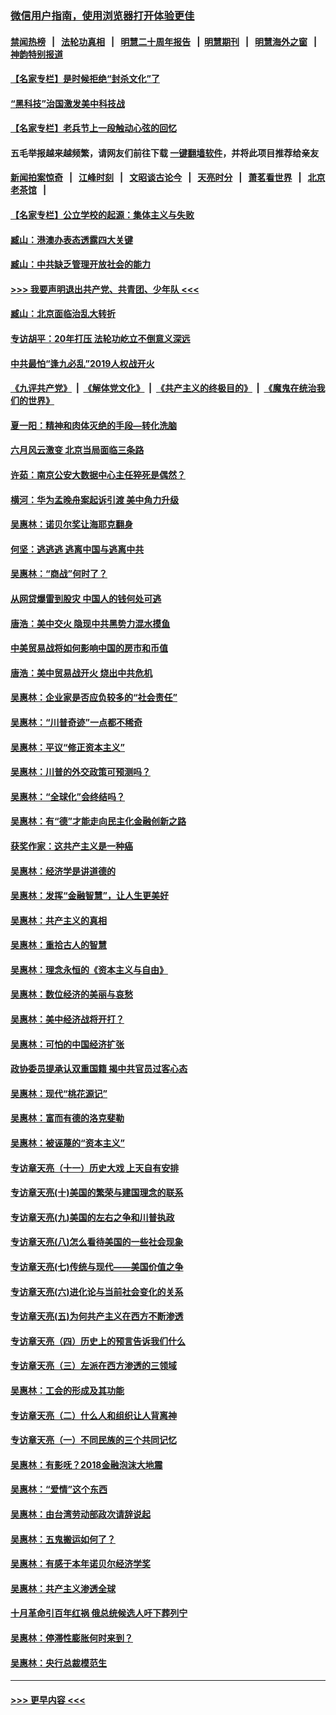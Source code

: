### [微信用户指南，使用浏览器打开体验更佳](https://github.com/gfw-breaker/banned-news1/blob/master/indexes/wechat-guide.md?t=0)
#### [禁闻热榜](热点新闻.md?t=0)  &nbsp;&nbsp;|&nbsp;&nbsp; [法轮功真相](https://github.com/gfw-breaker/truth/blob/master/README.md?t=0) &nbsp;&nbsp;|&nbsp;&nbsp; [明慧二十周年报告](https://github.com/gfw-breaker/mh-reports/blob/master/README.md?t=0) &nbsp;&nbsp;|&nbsp;&nbsp;[明慧期刊](https://github.com/gfw-breaker/mh-qikan) &nbsp;&nbsp;|&nbsp;&nbsp; [明慧海外之窗](https://github.com/gfw-breaker/mh-news/blob/master/README.md?t=0) &nbsp;&nbsp;|&nbsp;&nbsp; [神韵特别报道](https://github.com/gfw-breaker/mh-news/blob/master/shenyun.md?t=0)
#### [【名家专栏】是时候拒绝“封杀文化”了](../pages/nsc423/n11814093.md?t=02111411) 
#### [“黑科技”治国激发美中科技战](../pages/nsc423/n11638056.md?t=02111411) 
#### [【名家专栏】老兵节上一段触动心弦的回忆](../pages/nsc423/n11646016.md?t=02111411) 
#### 五毛举报越来越频繁，请网友们前往下载 [一键翻墙软件](https://github.com/gfw-breaker/ssr-accounts)，并将此项目推荐给亲友
#### [新闻拍案惊奇](https://github.com/gfw-breaker/banned-news1/blob/master/pages/link4.md) &nbsp;&nbsp;|&nbsp;&nbsp; [江峰时刻](https://github.com/gfw-breaker/banned-news1/blob/master/pages/link4.md) &nbsp;&nbsp;|&nbsp;&nbsp; [文昭谈古论今](https://github.com/gfw-breaker/banned-news1/blob/master/pages/link4.md) &nbsp;&nbsp;|&nbsp;&nbsp; [天亮时分](https://github.com/gfw-breaker/banned-news1/blob/master/pages/link4.md) &nbsp;&nbsp;|&nbsp;&nbsp; [萧茗看世界](https://github.com/gfw-breaker/banned-news1/blob/master/pages/link4.md) &nbsp;&nbsp;|&nbsp;&nbsp; [北京老茶馆](https://github.com/gfw-breaker/banned-news1/blob/master/pages/link4.md) &nbsp;&nbsp;|&nbsp;&nbsp; 
#### [【名家专栏】公立学校的起源：集体主义与失败](../pages/nsc423/n11601833.md?t=02111411) 
#### [臧山：港澳办表态透露四大关键](../pages/nsc423/n11421628.md?t=02111411) 
#### [臧山：中共缺乏管理开放社会的能力](../pages/nsc423/n11407457.md?t=02111411) 
#### [>>> 我要声明退出共产党、共青团、少年队 <<<](https://github.com/begood0513/goodnews/blob/master/quit/letter.md) 
#### [臧山：北京面临治乱大转折](../pages/nsc423/n11406895.md?t=02111411) 
#### [专访胡平：20年打压 法轮功屹立不倒意义深远](../pages/nsc423/n11398800.md?t=02111411) 
#### [中共最怕“逢九必乱”2019人权战开火](../pages/nsc423/n11385248.md?t=02111411) 
#### [《九评共产党》](https://github.com/begood0513/9ping.md/blob/master/README.md) &nbsp;|&nbsp; [《解体党文化》](../../../../jtdwh.md/blob/master/README.md)  &nbsp;|&nbsp; [《共产主义的终极目的》](../../../../gczydzjmd.md/blob/master/README.md) &nbsp;|&nbsp; [《魔鬼在统治我们的世界》](../../../../mgztzwmdsj.md/blob/master/README.md) 
#### [夏一阳：精神和肉体灭绝的手段—转化洗脑](../pages/nsc423/n11368250.md?t=02111411) 
#### [六月风云激变 北京当局面临三条路](../pages/nsc423/n11313668.md?t=02111411) 
#### [许茹：南京公安大数据中心主任猝死是偶然？](../pages/nsc423/n11064744.md?t=02111411) 
#### [横河：华为孟晚舟案起诉引渡 美中角力升级](../pages/nsc423/n11027230.md?t=02111411) 
#### [吴惠林：诺贝尔奖让海耶克翻身](../pages/nsc423/n10890049.md?t=02111411) 
#### [何坚：逃逃逃 逃离中国与逃离中共](../pages/nsc423/n10592891.md?t=02111411) 
#### [吴惠林：“商战”何时了？](../pages/nsc423/n10573558.md?t=02111411) 
#### [从网贷爆雷到股灾 中国人的钱何处可逃](../pages/nsc423/n10572800.md?t=02111411) 
#### [唐浩：美中交火 隐现中共黑势力混水摸鱼](../pages/nsc423/n10544040.md?t=02111411) 
#### [中美贸易战将如何影响中国的房市和币值](../pages/nsc423/n10543697.md?t=02111411) 
#### [唐浩：美中贸易战开火 烧出中共危机](../pages/nsc423/n10540126.md?t=02111411) 
#### [吴惠林：企业家是否应负较多的“社会责任”](../pages/nsc423/n10535022.md?t=02111411) 
#### [吴惠林：“川普奇迹”一点都不稀奇](../pages/nsc423/n10512808.md?t=02111411) 
#### [吴惠林：平议“修正资本主义”](../pages/nsc423/n10495724.md?t=02111411) 
#### [吴惠林：川普的外交政策可预测吗？](../pages/nsc423/n10462387.md?t=02111411) 
#### [吴惠林：“全球化”会终结吗？](../pages/nsc423/n10452838.md?t=02111411) 
#### [吴惠林：有“德”才能走向民主化金融创新之路](../pages/nsc423/n10432292.md?t=02111411) 
#### [获奖作家：这共产主义是一种癌](../pages/nsc423/n10431541.md?t=02111411) 
#### [吴惠林：经济学是讲道德的](../pages/nsc423/n10398014.md?t=02111411) 
#### [吴惠林：发挥“金融智慧”，让人生更美好](../pages/nsc423/n10375019.md?t=02111411) 
#### [吴惠林：共产主义的真相](../pages/nsc423/n10351394.md?t=02111411) 
#### [吴惠林：重拾古人的智慧](../pages/nsc423/n10337691.md?t=02111411) 
#### [吴惠林：理念永恒的《资本主义与自由》](../pages/nsc423/n10316274.md?t=02111411) 
#### [吴惠林：数位经济的美丽与哀愁](../pages/nsc423/n10292946.md?t=02111411) 
#### [吴惠林：美中经济战将开打？](../pages/nsc423/n10258825.md?t=02111411) 
#### [吴惠林：可怕的中国经济扩张](../pages/nsc423/n10219147.md?t=02111411) 
#### [政协委员提承认双重国籍 揭中共官员过客心态](../pages/nsc423/n10208809.md?t=02111411) 
#### [吴惠林：现代“桃花源记”](../pages/nsc423/n10185234.md?t=02111411) 
#### [吴惠林：富而有德的洛克斐勒](../pages/nsc423/n10142264.md?t=02111411) 
#### [吴惠林：被诬蔑的“资本主义”](../pages/nsc423/n10124816.md?t=02111411) 
#### [专访章天亮（十一）历史大戏 上天自有安排](../pages/nsc423/n10094905.md?t=02111411) 
#### [专访章天亮(十)美国的繁荣与建国理念的联系](../pages/nsc423/n10094899.md?t=02111411) 
#### [专访章天亮(九)美国的左右之争和川普执政](../pages/nsc423/n10094889.md?t=02111411) 
#### [专访章天亮(八)怎么看待美国的一些社会现象](../pages/nsc423/n10094857.md?t=02111411) 
#### [专访章天亮(七)传统与现代——美国价值之争](../pages/nsc423/n10093140.md?t=02111411) 
#### [专访章天亮(六)进化论与当前社会变化的关系](../pages/nsc423/n10092036.md?t=02111411) 
#### [专访章天亮(五)为何共产主义在西方不断渗透](../pages/nsc423/n10083620.md?t=02111411) 
#### [专访章天亮（四）历史上的预言告诉我们什么](../pages/nsc423/n10083606.md?t=02111411) 
#### [专访章天亮（三）左派在西方渗透的三领域](../pages/nsc423/n10081115.md?t=02111411) 
#### [吴惠林：工会的形成及其功能](../pages/nsc423/n10080633.md?t=02111411) 
#### [专访章天亮（二）什么人和组织让人背离神](../pages/nsc423/n10076637.md?t=02111411) 
#### [专访章天亮（一）不同民族的三个共同记忆](../pages/nsc423/n10074188.md?t=02111411) 
#### [吴惠林：有影呒？2018金融泡沫大地震](../pages/nsc423/n10040534.md?t=02111411) 
#### [吴惠林：“爱情”这个东西](../pages/nsc423/n10019423.md?t=02111411) 
#### [吴惠林：由台湾劳动部政次请辞说起](../pages/nsc423/n9979679.md?t=02111411) 
#### [吴惠林：五鬼搬运如何了？](../pages/nsc423/n9925338.md?t=02111411) 
#### [吴惠林：有感于本年诺贝尔经济学奖](../pages/nsc423/n9871883.md?t=02111411) 
#### [吴惠林：共产主义渗透全球](../pages/nsc423/n9812748.md?t=02111411) 
#### [十月革命引百年红祸 俄总统候选人吁下葬列宁](../pages/nsc423/n9810182.md?t=02111411) 
#### [吴惠林：停滞性膨胀何时来到？](../pages/nsc423/n9764136.md?t=02111411) 
#### [吴惠林：央行总裁模范生](../pages/nsc423/n9728134.md?t=02111411) 

----
#### [ >>> 更早内容 <<< ](../indexes/nsc423-earlier.md)
